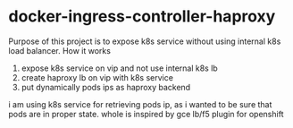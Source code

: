 # docker-ingress-controller-haproxy
Purpose of this project is to expose k8s service without using internal k8s load balancer.
How it works

1) expose k8s service on vip and not use internal k8s lb
2) create haproxy lb on vip with k8s service
3) put dynamically pods ips as haproxy backend

i am using k8s service for retrieving pods ip, as i wanted to be sure that pods are in proper state. 
whole is inspired by gce lb/f5 plugin for openshift

